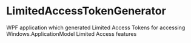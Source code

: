 # LimitedAccessTokenGenerator
WPF application which generated Limited Access Tokens for accessing Windows.ApplicationModel Limited Access features
